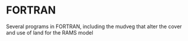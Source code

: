 # FORTRAN
Several programs in FORTRAN, including the mudveg that alter the cover and use of land for the RAMS model
